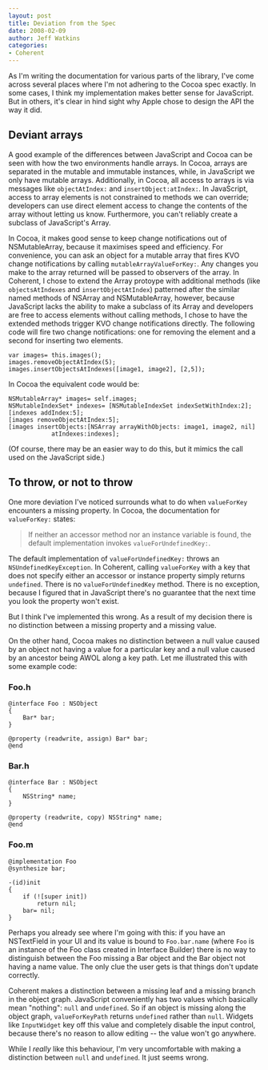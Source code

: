 ```yaml
---
layout: post
title: Deviation from the Spec
date: 2008-02-09
author: Jeff Watkins
categories:
- Coherent
---
```


As I'm writing the documentation for various parts of the library, I've come across several places where I'm not adhering to the Cocoa spec exactly. In some cases, I think my implementation makes better sense for JavaScript. But in others, it's clear in hind sight why Apple chose to design the API the way it did.



## Deviant arrays ##

A good example of the differences between JavaScript and Cocoa can be seen with how the two environments handle arrays. In Cocoa, arrays are separated in the mutable and immutable instances, while, in JavaScript we only have mutable arrays. Additionally, in Cocoa, all access to arrays is via messages like `objectAtIndex:` and `insertObject:atIndex:`. In JavaScript, access to array elements is not constrained to methods we can override; developers can use direct element access to change the contents of the array without letting us know. Furthermore, you can't reliably create a subclass of JavaScript's Array.

In Cocoa, it makes good sense to keep change notifications out of NSMutableArray, because it maximises speed and efficiency. For convenience, you can ask an object for a mutable array that fires KVO change notifications by calling `mutableArrayValueForKey:`. Any changes you make to the array returned will be passed to observers of the array. In Coherent, I chose to extend the Array protoype with additional methods (like `objectsAtIndexes` and `insertObjectAtIndex`) patterned after the similar named methods of NSArray and NSMutableArray, however, because JavaScript lacks the ability to make a subclass of its Array and developers are free to access elements without calling methods, I chose to have the extended methods trigger KVO change notifications directly. The following code will fire two change notifications: one for removing the element and a second for inserting two elements.

    var images= this.images();
    images.removeObjectAtIndex(5);
    images.insertObjectsAtIndexes([image1, image2], [2,5]);

In Cocoa the equivalent code would be:

    NSMutableArray* images= self.images;
    NSMutableIndexSet* indexes= [NSMutableIndexSet indexSetWithIndex:2];
    [indexes addIndex:5];
    [images removeObjectAtIndex:5];
    [images insertObjects:[NSArray arrayWithObjects: image1, image2, nil]
                atIndexes:indexes];

(Of course, there may be an easier way to do this, but it mimics the call used on the JavaScript side.)

## To throw, or not to throw ##

One more deviation I've noticed surrounds what to do when `valueForKey` encounters a missing property. In Cocoa, the documentation for `valueForKey:` states:

> If neither an accessor method nor an instance variable is found, the default implementation invokes `valueForUndefinedKey:`.

The default implementation of `valueForUndefinedKey:` throws an `NSUndefinedKeyException`. In Coherent, calling `valueForKey` with a key that does not specify either an accessor or instance property simply returns `undefined`. There is no `valueForUndefinedKey` method. There is no exception, because I figured that in JavaScript there's no guarantee that the next time you look the property won't exist.

But I think I've implemented this wrong. As a result of my decision there is no distinction between a missing property and a missing value.

On the other hand, Cocoa makes no distinction between a null value caused by an object not having a value for a particular key and a null value caused by an ancestor being AWOL along a key path. Let me illustrated this with some example code:

### Foo.h ###

    @interface Foo : NSObject
    {
        Bar* bar;
    }

    @property (readwrite, assign) Bar* bar;
    @end

### Bar.h ###

    @interface Bar : NSObject
    {
        NSString* name;
    }

    @property (readwrite, copy) NSString* name;
    @end

### Foo.m ###

    @implementation Foo
    @synthesize bar;

    -(id)init
    {
        if (![super init])
            return nil;
        bar= nil;
    }

Perhaps you already see where I'm going with this: if you have an NSTextField in your UI and its value is bound to `Foo.bar.name` (where `Foo` is an instance of the Foo class created in Interface Builder) there is no way to distinguish between the Foo missing a Bar object and the Bar object not having a name value. The only clue the user gets is that things don't update correctly.

Coherent makes a distinction between a missing leaf and a missing branch in the object graph. JavaScript conveniently has two values which basically mean "nothing": `null` and `undefined`. So if an object is missing along the object graph, `valueForKeyPath` returns `undefined` rather than `null`. Widgets like `InputWidget` key off this value and completely disable the input control, because there's no reason to allow editing -- the value won't go anywhere.

While I _really_ like this behaviour, I'm very uncomfortable with making a distinction between `null` and `undefined`. It just seems wrong.